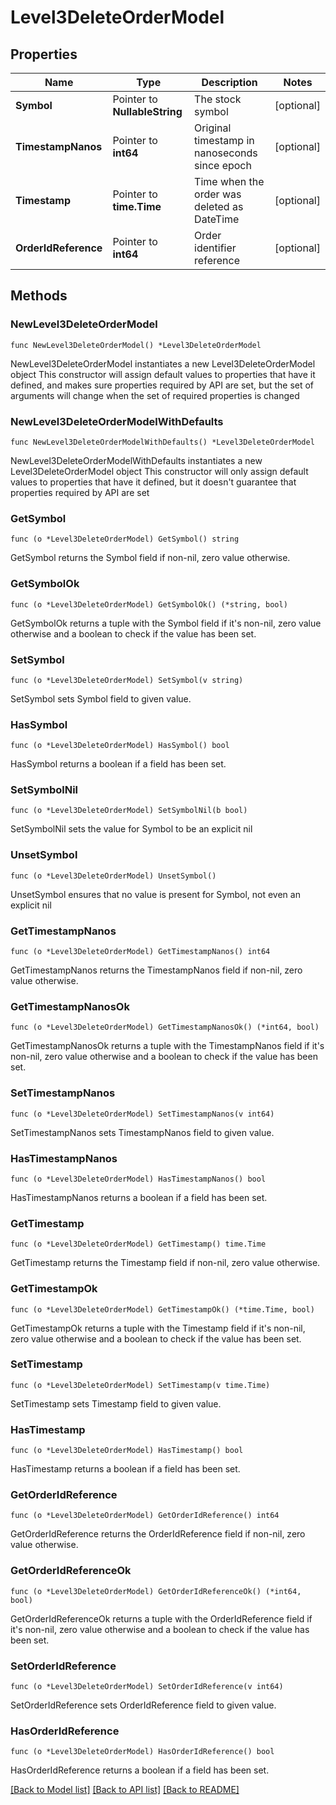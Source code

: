 # Level3DeleteOrderModel

## Properties

Name | Type | Description | Notes
------------ | ------------- | ------------- | -------------
**Symbol** | Pointer to **NullableString** | The stock symbol | [optional] 
**TimestampNanos** | Pointer to **int64** | Original timestamp in nanoseconds since epoch | [optional] 
**Timestamp** | Pointer to **time.Time** | Time when the order was deleted as DateTime | [optional] 
**OrderIdReference** | Pointer to **int64** | Order identifier reference | [optional] 

## Methods

### NewLevel3DeleteOrderModel

`func NewLevel3DeleteOrderModel() *Level3DeleteOrderModel`

NewLevel3DeleteOrderModel instantiates a new Level3DeleteOrderModel object
This constructor will assign default values to properties that have it defined,
and makes sure properties required by API are set, but the set of arguments
will change when the set of required properties is changed

### NewLevel3DeleteOrderModelWithDefaults

`func NewLevel3DeleteOrderModelWithDefaults() *Level3DeleteOrderModel`

NewLevel3DeleteOrderModelWithDefaults instantiates a new Level3DeleteOrderModel object
This constructor will only assign default values to properties that have it defined,
but it doesn't guarantee that properties required by API are set

### GetSymbol

`func (o *Level3DeleteOrderModel) GetSymbol() string`

GetSymbol returns the Symbol field if non-nil, zero value otherwise.

### GetSymbolOk

`func (o *Level3DeleteOrderModel) GetSymbolOk() (*string, bool)`

GetSymbolOk returns a tuple with the Symbol field if it's non-nil, zero value otherwise
and a boolean to check if the value has been set.

### SetSymbol

`func (o *Level3DeleteOrderModel) SetSymbol(v string)`

SetSymbol sets Symbol field to given value.

### HasSymbol

`func (o *Level3DeleteOrderModel) HasSymbol() bool`

HasSymbol returns a boolean if a field has been set.

### SetSymbolNil

`func (o *Level3DeleteOrderModel) SetSymbolNil(b bool)`

 SetSymbolNil sets the value for Symbol to be an explicit nil

### UnsetSymbol
`func (o *Level3DeleteOrderModel) UnsetSymbol()`

UnsetSymbol ensures that no value is present for Symbol, not even an explicit nil
### GetTimestampNanos

`func (o *Level3DeleteOrderModel) GetTimestampNanos() int64`

GetTimestampNanos returns the TimestampNanos field if non-nil, zero value otherwise.

### GetTimestampNanosOk

`func (o *Level3DeleteOrderModel) GetTimestampNanosOk() (*int64, bool)`

GetTimestampNanosOk returns a tuple with the TimestampNanos field if it's non-nil, zero value otherwise
and a boolean to check if the value has been set.

### SetTimestampNanos

`func (o *Level3DeleteOrderModel) SetTimestampNanos(v int64)`

SetTimestampNanos sets TimestampNanos field to given value.

### HasTimestampNanos

`func (o *Level3DeleteOrderModel) HasTimestampNanos() bool`

HasTimestampNanos returns a boolean if a field has been set.

### GetTimestamp

`func (o *Level3DeleteOrderModel) GetTimestamp() time.Time`

GetTimestamp returns the Timestamp field if non-nil, zero value otherwise.

### GetTimestampOk

`func (o *Level3DeleteOrderModel) GetTimestampOk() (*time.Time, bool)`

GetTimestampOk returns a tuple with the Timestamp field if it's non-nil, zero value otherwise
and a boolean to check if the value has been set.

### SetTimestamp

`func (o *Level3DeleteOrderModel) SetTimestamp(v time.Time)`

SetTimestamp sets Timestamp field to given value.

### HasTimestamp

`func (o *Level3DeleteOrderModel) HasTimestamp() bool`

HasTimestamp returns a boolean if a field has been set.

### GetOrderIdReference

`func (o *Level3DeleteOrderModel) GetOrderIdReference() int64`

GetOrderIdReference returns the OrderIdReference field if non-nil, zero value otherwise.

### GetOrderIdReferenceOk

`func (o *Level3DeleteOrderModel) GetOrderIdReferenceOk() (*int64, bool)`

GetOrderIdReferenceOk returns a tuple with the OrderIdReference field if it's non-nil, zero value otherwise
and a boolean to check if the value has been set.

### SetOrderIdReference

`func (o *Level3DeleteOrderModel) SetOrderIdReference(v int64)`

SetOrderIdReference sets OrderIdReference field to given value.

### HasOrderIdReference

`func (o *Level3DeleteOrderModel) HasOrderIdReference() bool`

HasOrderIdReference returns a boolean if a field has been set.


[[Back to Model list]](../README.md#documentation-for-models) [[Back to API list]](../README.md#documentation-for-api-endpoints) [[Back to README]](../README.md)


